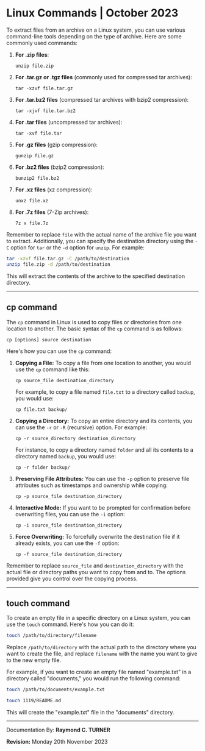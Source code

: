 # Linux Commands | October 2023

To extract files from an archive on a Linux system, you can use various command-line tools depending on the type of archive. Here are some commonly used commands:

1. **For .zip files**:
   ```
   unzip file.zip
   ```

2. **For .tar.gz or .tgz files** (commonly used for compressed tar archives):
   ```
   tar -xzvf file.tar.gz
   ```

3. **For .tar.bz2 files** (compressed tar archives with bzip2 compression):
   ```
   tar -xjvf file.tar.bz2
   ```

4. **For .tar files** (uncompressed tar archives):
   ```
   tar -xvf file.tar
   ```

5. **For .gz files** (gzip compression):
   ```
   gunzip file.gz
   ```

6. **For .bz2 files** (bzip2 compression):
   ```
   bunzip2 file.bz2
   ```

7. **For .xz files** (xz compression):
   ```
   unxz file.xz
   ```

8. **For .7z files** (7-Zip archives):
   ```
   7z x file.7z
   ```

Remember to replace `file` with the actual name of the archive file you want to extract. Additionally, you can specify the destination directory using the `-C` option for `tar` or the `-d` option for `unzip`. For example:

```bash
tar -xzvf file.tar.gz -C /path/to/destination
unzip file.zip -d /path/to/destination
```

This will extract the contents of the archive to the specified destination directory.

---

## cp command
The `cp` command in Linux is used to copy files or directories from one location to another. The basic syntax of the `cp` command is as follows:

```
cp [options] source destination
```

Here's how you can use the `cp` command:

1. **Copying a File:**
   To copy a file from one location to another, you would use the `cp` command like this:

   ```
   cp source_file destination_directory
   ```

   For example, to copy a file named `file.txt` to a directory called `backup`, you would use:

   ```
   cp file.txt backup/
   ```

2. **Copying a Directory:**
   To copy an entire directory and its contents, you can use the `-r` or `-R` (recursive) option. For example:

   ```
   cp -r source_directory destination_directory
   ```

   For instance, to copy a directory named `folder` and all its contents to a directory named `backup`, you would use:

   ```
   cp -r folder backup/
   ```

3. **Preserving File Attributes:**
   You can use the `-p` option to preserve file attributes such as timestamps and ownership while copying:

   ```
   cp -p source_file destination_directory
   ```

4. **Interactive Mode:**
   If you want to be prompted for confirmation before overwriting files, you can use the `-i` option:

   ```
   cp -i source_file destination_directory
   ```

5. **Force Overwriting:**
   To forcefully overwrite the destination file if it already exists, you can use the `-f` option:

   ```
   cp -f source_file destination_directory
   ```

Remember to replace `source_file` and `destination_directory` with the actual file or directory paths you want to copy from and to. The options provided give you control over the copying process.

---

## touch command

To create an empty file in a specific directory on a Linux system, you can use the `touch` command. Here's how you can do it:

```bash
touch /path/to/directory/filename
```

Replace `/path/to/directory` with the actual path to the directory where you want to create the file, and replace `filename` with the name you want to give to the new empty file.

For example, if you want to create an empty file named "example.txt" in a directory called "documents," you would run the following command:

```bash
touch /path/to/documents/example.txt
```

```bash
touch 1119/README.md
```

This will create the "example.txt" file in the "documents" directory.

---

Documentation By: **Raymond C. TURNER**

**Revision:** Monday 20th November 2023